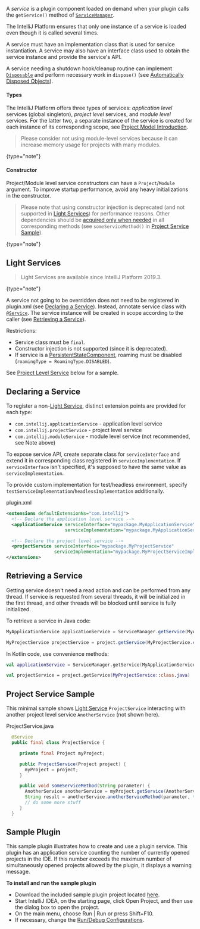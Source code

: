 [//]: # (title: Plugin Services)

<!-- Copyright 2000-2021 JetBrains s.r.o. and other contributors. Use of this source code is governed by the Apache 2.0 license that can be found in the LICENSE file. -->

A _service_ is a plugin component loaded on demand when your plugin calls the `getService()` method of [`ServiceManager`](upsource:///platform/core-api/src/com/intellij/openapi/components/ServiceManager.java).

The IntelliJ Platform ensures that only one instance of a service is loaded even though it is called several times.

A service must have an implementation class that is used for service instantiation.
A service may also have an interface class used to obtain the service instance and provide the service's API.

A service needing a shutdown hook/cleanup routine can implement [`Disposable`](upsource:///platform/util/src/com/intellij/openapi/Disposable.java) and perform necessary work in `dispose()` (see [Automatically Disposed Objects](disposers.md#automatically-disposed-objects)).

#### Types
The IntelliJ Platform offers three types of services: _application level_ services (global singleton), _project level_ services, and _module level_ services.
For the latter two, a separate instance of the service is created for each instance of its corresponding scope, see [Project Model Introduction](project_structure.md).

 >  Please consider not using module-level services because it can increase memory usage for projects with many modules.
 >
 {type="note"}

#### Constructor
Project/Module level service constructors can have a `Project`/`Module` argument.
To improve startup performance, avoid any heavy initializations in the constructor.

 >  Please note that using constructor injection is deprecated (and not supported in [Light Services](#light-services)) for performance reasons.
> Other dependencies should be [acquired only when needed](#retrieving-a-service) in all corresponding methods (see `someServiceMethod()` in [Project Service Sample](#project-service-sample)).
 >
 {type="note"}

## Light Services

 >  Light Services are available since IntelliJ Platform 2019.3.
 >
 {type="note"}

A service not going to be overridden does not need to be registered in <path>plugin.xml</path> (see [Declaring a Service](#declaring-a-service)).
Instead, annotate service class with [`@Service`](upsource:///platform/core-api/src/com/intellij/openapi/components/Service.java).
The service instance will be created in scope according to the caller (see [Retrieving a Service](#retrieving-a-service)).

Restrictions:

* Service class must be `final`.
* Constructor injection is not supported (since it is deprecated).
* If service is a [PersistentStateComponent](persisting_state_of_components.md), roaming must be disabled (`roamingType = RoamingType.DISABLED`).

See [Project Level Service](#project-service-sample) below for a sample.

## Declaring a Service

To register a non-[Light Service](#light-services), distinct extension points are provided for each type:

* `com.intellij.applicationService` - application level service
* `com.intellij.projectService` - project level service
* `com.intellij.moduleService` - module level service (not recommended, see Note above)
                                  
To expose service API, create separate class for `serviceInterface` and extend it in corresponding class registered in `serviceImplementation`.
If `serviceInterface` isn't specified, it's supposed to have the same value as `serviceImplementation`.

To provide custom implementation for test/headless environment, specify `testServiceImplementation`/`headlessImplementation` additionally.

<path>plugin.xml</path>
```xml
<extensions defaultExtensionNs="com.intellij">
  <!-- Declare the application level service -->
  <applicationService serviceInterface="mypackage.MyApplicationService"
                      serviceImplementation="mypackage.MyApplicationServiceImpl" />

  <!-- Declare the project level service -->
  <projectService serviceInterface="mypackage.MyProjectService"
                  serviceImplementation="mypackage.MyProjectServiceImpl" />
</extensions>
```

## Retrieving a Service

Getting service doesn't need a read action and can be performed from any thread.
If service is requested from several threads, it will be initialized in the first thread, and other threads will be blocked until service is fully initialized.

To retrieve a service in Java code:

```java
MyApplicationService applicationService = ServiceManager.getService(MyApplicationService.class);

MyProjectService projectService = project.getService(MyProjectService.class)
```

In Kotlin code, use convenience methods:

```kotlin
val applicationService = ServiceManager.getService(MyApplicationService::class.java)

val projectService = project.getService(MyProjectService::class.java)
```

## Project Service Sample
This minimal sample shows [Light Service](#light-services) `ProjectService` interacting with another project level service `AnotherService` (not shown here).

<path>ProjectService.java</path>

```java
  @Service
  public final class ProjectService {

     private final Project myProject;

     public ProjectService(Project project) {
       myProject = project;
     }

     public void someServiceMethod(String parameter) {
       AnotherService anotherService = myProject.getService(AnotherService.class);
       String result = anotherService.anotherServiceMethod(parameter, false);
       // do some more stuff
     }
  }
```

## Sample Plugin

This sample plugin illustrates how to create and use a plugin service.
This plugin has an application service counting the number of currently opened projects in the IDE.
If this number exceeds the maximum number of simultaneously opened projects allowed by the plugin, it displays a warning message.

**To install and run the sample plugin**

* Download the included sample plugin project located [here](https://github.com/JetBrains/intellij-sdk-code-samples/tree/main/max_opened_projects).
* Start IntelliJ IDEA, on the starting page, click <control>Open Project</control>, and then use the dialog box to open the project.
* On the main menu, choose <menupath>Run | Run</menupath> or press <shortcut>Shift+F10</shortcut>.
* If necessary, change the [Run/Debug Configurations](https://www.jetbrains.com/help/idea/run-debug-configuration-plugin.html).

